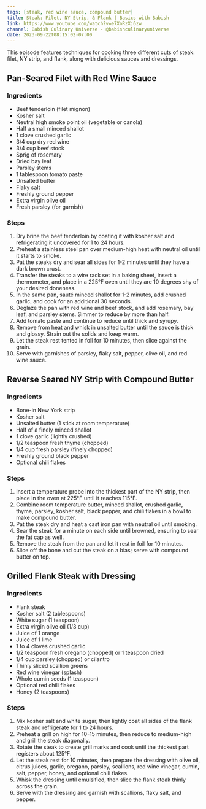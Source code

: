 ```yaml
---
tags: [steak, red wine sauce, compound butter]
title: Steak: Filet, NY Strip, & Flank | Basics with Babish
link: https://www.youtube.com/watch?v=e7XnRzXj6zw
channel: Babish Culinary Universe - @babishculinaryuniverse
date: 2023-09-22T08:15:02-07:00
---
```

This episode features techniques for cooking three different cuts of steak: filet, NY strip, and flank, along with delicious sauces and dressings.

## Pan-Seared Filet with Red Wine Sauce
### Ingredients
- Beef tenderloin (filet mignon)
- Kosher salt
- Neutral high smoke point oil (vegetable or canola)
- Half a small minced shallot
- 1 clove crushed garlic
- 3/4 cup dry red wine
- 3/4 cup beef stock
- Sprig of rosemary
- Dried bay leaf
- Parsley stems
- 1 tablespoon tomato paste
- Unsalted butter
- Flaky salt
- Freshly ground pepper
- Extra virgin olive oil
- Fresh parsley (for garnish)

### Steps
1. Dry brine the beef tenderloin by coating it with kosher salt and refrigerating it uncovered for 1 to 24 hours.
2. Preheat a stainless steel pan over medium-high heat with neutral oil until it starts to smoke.
3. Pat the steaks dry and sear all sides for 1-2 minutes until they have a dark brown crust.
4. Transfer the steaks to a wire rack set in a baking sheet, insert a thermometer, and place in a 225°F oven until they are 10 degrees shy of your desired doneness.
5. In the same pan, sauté minced shallot for 1-2 minutes, add crushed garlic, and cook for an additional 30 seconds.
6. Deglaze the pan with red wine and beef stock, and add rosemary, bay leaf, and parsley stems. Simmer to reduce by more than half.
7. Add tomato paste and continue to reduce until thick and syrupy.
8. Remove from heat and whisk in unsalted butter until the sauce is thick and glossy. Strain out the solids and keep warm.
9. Let the steak rest tented in foil for 10 minutes, then slice against the grain.
10. Serve with garnishes of parsley, flaky salt, pepper, olive oil, and red wine sauce.

## Reverse Seared NY Strip with Compound Butter
### Ingredients
- Bone-in New York strip
- Kosher salt
- Unsalted butter (1 stick at room temperature)
- Half of a finely minced shallot
- 1 clove garlic (lightly crushed)
- 1/2 teaspoon fresh thyme (chopped)
- 1/4 cup fresh parsley (finely chopped)
- Freshly ground black pepper
- Optional chili flakes

### Steps
1. Insert a temperature probe into the thickest part of the NY strip, then place in the oven at 225°F until it reaches 115°F.
2. Combine room temperature butter, minced shallot, crushed garlic, thyme, parsley, kosher salt, black pepper, and chili flakes in a bowl to make compound butter.
3. Pat the steak dry and heat a cast iron pan with neutral oil until smoking.
4. Sear the steak for a minute on each side until browned, ensuring to sear the fat cap as well.
5. Remove the steak from the pan and let it rest in foil for 10 minutes.
6. Slice off the bone and cut the steak on a bias; serve with compound butter on top.

## Grilled Flank Steak with Dressing
### Ingredients
- Flank steak
- Kosher salt (2 tablespoons)
- White sugar (1 teaspoon)
- Extra virgin olive oil (1/3 cup)
- Juice of 1 orange
- Juice of 1 lime
- 1 to 4 cloves crushed garlic
- 1/2 teaspoon fresh oregano (chopped) or 1 teaspoon dried
- 1/4 cup parsley (chopped) or cilantro
- Thinly sliced scallion greens
- Red wine vinegar (splash)
- Whole cumin seeds (1 teaspoon)
- Optional red chili flakes
- Honey (2 teaspoons)

### Steps
1. Mix kosher salt and white sugar, then lightly coat all sides of the flank steak and refrigerate for 1 to 24 hours.
2. Preheat a grill on high for 10-15 minutes, then reduce to medium-high and grill the steak diagonally.
3. Rotate the steak to create grill marks and cook until the thickest part registers about 125°F.
4. Let the steak rest for 10 minutes, then prepare the dressing with olive oil, citrus juices, garlic, oregano, parsley, scallions, red wine vinegar, cumin, salt, pepper, honey, and optional chili flakes.
5. Whisk the dressing until emulsified, then slice the flank steak thinly across the grain.
6. Serve with the dressing and garnish with scallions, flaky salt, and pepper.